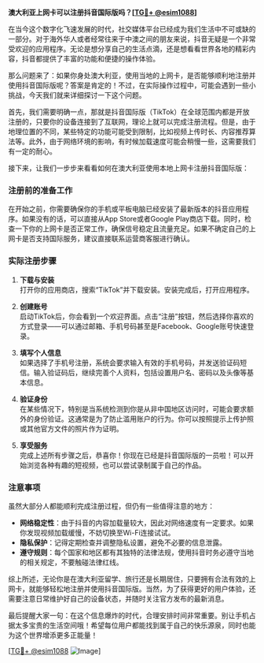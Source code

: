 **澳大利亚上网卡可以注册抖音国际版吗？[[TG💪+ @esim1088](https://t.me/s/esim1088)]**

在当今这个数字化飞速发展的时代，社交媒体平台已经成为我们生活中不可或缺的一部分。对于海外华人或者经常往来于中澳之间的朋友来说，抖音无疑是一个非常受欢迎的应用程序。无论是想分享自己的生活点滴，还是想看看世界各地的精彩内容，抖音都提供了丰富的功能和便捷的操作体验。

那么问题来了：如果你身处澳大利亚，使用当地的上网卡，是否能够顺利地注册并使用抖音国际版呢？答案是肯定的！不过，在实际操作过程中，可能会遇到一些小挑战，今天我们就来详细探讨一下这个问题。

首先，我们需要明确一点，那就是抖音国际版（TikTok）在全球范围内都是开放注册的，只要你的设备连接到了互联网，理论上就可以完成注册流程。但是，由于地理位置的不同，某些特定的功能可能受到限制，比如视频上传时长、内容推荐算法等。此外，由于网络环境的影响，有时候加载速度可能会稍慢一些，这需要我们有一定的耐心。

接下来，让我们一步步来看看如何在澳大利亚使用本地上网卡注册抖音国际版：

### 注册前的准备工作

在开始之前，你需要确保你的手机或平板电脑已经安装了最新版本的抖音应用程序。如果没有的话，可以直接从App Store或者Google Play商店下载。同时，检查一下你的上网卡是否正常工作，确保信号稳定且流量充足。如果不确定自己的上网卡是否支持国际服务，建议直接联系运营商客服进行确认。

### 实际注册步骤

1. **下载与安装**  
   打开你的应用商店，搜索“TikTok”并下载安装。安装完成后，打开应用程序。

2. **创建账号**  
   启动TikTok后，你会看到一个欢迎界面。点击“注册”按钮，然后选择你喜欢的方式登录——可以通过邮箱、手机号码甚至是Facebook、Google账号快速登录。

3. **填写个人信息**  
   如果选择了手机号注册，系统会要求输入有效的手机号码，并发送验证码短信。输入验证码后，继续完善个人资料，包括设置用户名、密码以及头像等基本信息。

4. **验证身份**  
   在某些情况下，特别是当系统检测到你是从非中国地区访问时，可能会要求额外的身份验证。这通常是为了防止滥用账户的行为。你可以按照提示上传护照或其他官方文件的照片作为证明。

5. **享受服务**  
   完成上述所有步骤之后，恭喜你！你现在已经是抖音国际版的一员啦！可以开始浏览各种有趣的短视频，也可以尝试录制属于自己的作品。

### 注意事项

虽然大部分人都能顺利完成注册过程，但仍有一些值得注意的地方：

- **网络稳定性**：由于抖音的内容加载量较大，因此对网络速度有一定要求。如果你发现视频加载缓慢，不妨切换至Wi-Fi连接试试。
- **隐私保护**：记得定期检查并调整隐私设置，避免不必要的信息泄露。
- **遵守规则**：每个国家和地区都有其独特的法律法规，使用抖音时务必遵守当地的相关规定，不要触碰法律红线。

综上所述，无论你是在澳大利亚留学、旅行还是长期居住，只要拥有合法有效的上网卡，就能够轻松地注册并使用抖音国际版。当然，为了获得更好的用户体验，还需要注意日常维护好自己的设备状态，并随时关注官方发布的最新消息。

最后提醒大家一句：在这个信息爆炸的时代，合理安排时间非常重要。别让手机占据太多宝贵的生活空间哦！希望每位用户都能找到属于自己的快乐源泉，同时也能为这个世界增添更多正能量！

[[TG💪+ @esim1088](https://t.me/s/esim1088) ![Image](https://i.postimg.cc/4NQfJmqS/Snipaste-2025-05-13-00-14-12.png)]